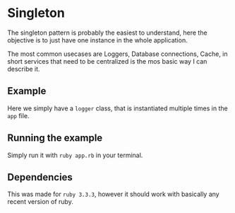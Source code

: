 # Singleton
The singleton pattern is probably the easiest to understand, here the objective
is to just have one instance in the whole application.

The most common usecases are Loggers, Database connections, Cache, in short services that need to be
centralized is the mos basic way I can describe it.

## Example
Here we simply have a `logger` class, that is instantiated multiple times in the `app` file.

## Running the example
Simply run it with `ruby app.rb` in your terminal.

## Dependencies
This was made for `ruby 3.3.3`, however it should work with basically any recent version of ruby.
